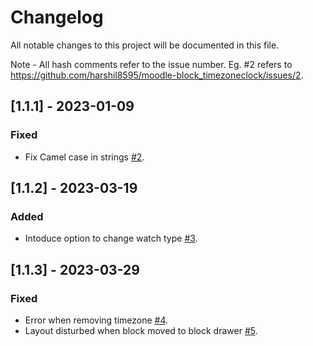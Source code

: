 # Changelog

All notable changes to this project will be documented in this file.

Note - All hash comments refer to the issue number. Eg. #2 refers to https://github.com/harshil8595/moodle-block_timezoneclock/issues/2.

## [1.1.1] - 2023-01-09

### Fixed

- Fix Camel case in strings [#2](https://github.com/harshil8595/moodle-block_timezoneclock/issues/2).

## [1.1.2] - 2023-03-19

### Added

- Intoduce option to change watch type [#3](https://github.com/harshil8595/moodle-block_timezoneclock/issues/3).

## [1.1.3] - 2023-03-29

### Fixed

- Error when removing timezone [#4](https://github.com/harshil8595/moodle-block_timezoneclock/issues/4).
- Layout disturbed when block moved to block drawer [#5](https://github.com/harshil8595/moodle-block_timezoneclock/issues/5).